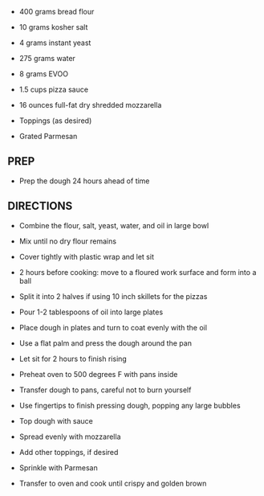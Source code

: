 - 400 grams bread flour

- 10 grams kosher salt

- 4 grams instant yeast

- 275 grams water

- 8 grams EVOO

- 1.5 cups pizza sauce

- 16 ounces full-fat dry shredded mozzarella

- Toppings (as desired)

- Grated Parmesan

## PREP

- Prep the dough 24 hours ahead of time

## DIRECTIONS

- Combine the flour, salt, yeast, water, and oil in large bowl

- Mix until no dry flour remains

- Cover tightly with plastic wrap and let sit

- 2 hours before cooking: move to a floured work surface and form into
    a ball

- Split it into 2 halves if using 10 inch skillets for the pizzas

- Pour 1-2 tablespoons of oil into large plates

- Place dough in plates and turn to coat evenly with the oil

- Use a flat palm and press the dough around the pan

- Let sit for 2 hours to finish rising

- Preheat oven to 500 degrees F with pans inside

- Transfer dough to pans, careful not to burn yourself

- Use fingertips to finish pressing dough, popping any large bubbles

- Top dough with sauce

- Spread evenly with mozzarella

- Add other toppings, if desired

- Sprinkle with Parmesan

- Transfer to oven and cook until crispy and golden brown
